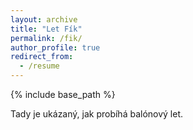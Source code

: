 ```yaml
---
layout: archive
title: "Let Fík"
permalink: /fik/
author_profile: true
redirect_from:
  - /resume
---
```


{% include base_path %}

Tady je ukázaný, jak probíhá balónový let.
